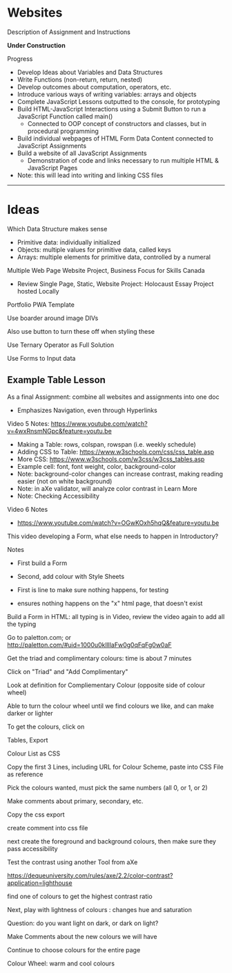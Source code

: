 # Websites
Description of Assignment and Instructions

**Under Construction**

Progress
- Develop Ideas about Variables and Data Structures
- Write Functions (non-return, return, nested)
- Develop outcomes about computation, operators, etc.
- Introduce various ways of writing variables: arrays and objects
- Complete JavaScript Lessons outputted to the console, for prototyping
- Build HTML-JavaScript Interactions using a Submit Button to run a JavaScript Function called main()
  - Connected to OOP concept of constructors and classes, but in procedural programming
- Build individual webpages of HTML Form Data Content connected to JavaScript Assignments
- Build a website of all JavaScript Assignments
  - Demonstration of code and links necessary to run multiple HTML & JavaScript Pages
- Note: this will lead into writing and linking CSS files

---

# Ideas

Which Data Structure makes sense
- Primitive data: individually initialized
- Objects: multiple values for primitive data, called keys
- Arrays: multiple elements for primitive data, controlled by a numeral

Multiple Web Page Website Project, Business Focus for Skills Canada
- Review Single Page, Static, Website Project: Holocaust Essay Project hosted Locally

Portfolio PWA Template

Use boarder around image DIVs

Also use button to turn these off when styling these

Use Ternary Operator as Full Solution

Use Forms to Input data

## Example Table Lesson

As a final Assignment: combine all websites and assignments into one doc
- Emphasizes Navigation, even through Hyperlinks

Video 5 Notes: https://www.youtube.com/watch?v=4wxRnsmNGpc&feature=youtu.be
- Making a Table: rows, colspan, rowspan (i.e. weekly schedule)
- Adding CSS to Table: https://www.w3schools.com/css/css_table.asp
- More CSS: https://www.w3schools.com/w3css/w3css_tables.asp
- Example cell: font, font weight, color, background-color
- Note: background-color changes can increase contrast, making reading easier (not on white background)
- Note: in aXe validator, will analyze color contrast in Learn More
- Note: Checking Accessibility

Video 6 Notes
- https://www.youtube.com/watch?v=OGwKOxh5hqQ&feature=youtu.be

This video developing a Form, what else needs to happen in Introductory?

Notes
- First build a Form
- Second, add colour with Style Sheets
- First is line to make sure nothing happens, for testing

- ensures nothing happens on the "x" html page, that doesn't exist

Build a Form in HTML: all typing is in Video, review the video again to add all the typing

Go to paletton.com; or http://paletton.com/#uid=1000u0kllllaFw0g0qFqFg0w0aF

Get the triad and complimentary colours: time is about 7 minutes

Click on "Triad" and "Add Complimentary"

Look at definition for Compliementary Colour (opposite side of colour wheel)

Able to turn the colour wheel until we find colours we like, and can make darker or lighter

To get the colours, click on

Tables, Export

Colour List as CSS

Copy the first 3 Lines, including URL for Colour Scheme, paste into CSS File as reference

Pick the colours wanted, must pick the same numbers (all 0, or 1, or 2)

Make comments about primary, secondary, etc.

Copy the css export

create comment into css file

next create the foreground and background colours, then make sure they pass accessibility

Test the contrast using another Tool from aXe

https://dequeuniversity.com/rules/axe/2.2/color-contrast?application=lighthouse

find one of colours to get the highest contrast ratio

Next, play with lightness of colours : changes hue and saturation

Question: do you want light on dark, or dark on light?

Make Comments about the new colours we will have

Continue to choose colours for the entire page

Colour Wheel: warm and cool colours

